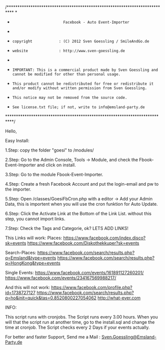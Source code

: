 /***************************************************************************
*
*                            Facebook - Auto Event-Importer
*                      
*     copyright            : (C) 2012 Sven Goessling / SmileAndGo.de
*     website              : http://www.sven-goessling.de
*
*     IMPORTANT: This is a commercial product made by Sven Goessling and cannot be modified for other than personal usage. 
*     This product cannot be redistributed for free or redistribute it and/or modify without written permission from Sven Goessling. 
*     This notice may not be removed from the source code.
*     See license.txt file; if not, write to info@emsland-party.de 
***************************************************************************/

Hello,

Easy Install:

1.Step:
copy the folder "goesi" to /modules/

2.Step:
Go to the Admin Console, Tools -> Module, and check the Fbook-Event-Importer and click on install.

3.Step:
Go to the module Fbook-Event-Importer.

4.Step:
Create a fresh Facebook Account and put the login-email and pw to the importer.

5.Step:
Open /classes/GoesiFbCron.php with a editor ->
Add your Admin Data, this is importent when you will use the cron funktion for Auto Update.

6.Step:
Click the Activate Link at the Bottom of the Link List. without this step, you cannot import links.

7.Step:
Check the Tags and Categorie, ok? LETS ADD LINKS!




This Links will work:
Places:
https://www.facebook.com/index.disco?sk=events
https://www.facebook.com/Diskothekkuper?sk=events

Search-Places:
https://www.facebook.com/search/results.php?q=Emsland&type=events
https://www.facebook.com/search/results.php?q=HongKong&type=events

Single Events:
https://www.facebook.com/events/161891127260201/
https://www.facebook.com/events/234167569988217/




And this will not work:
https://www.facebook.com/profile.php?id=1738727127
https://www.facebook.com/search/results.php?q=ho&init=quick&tas=0.8520800227054062
http://what-ever.com



INFO:

This script runs with cronjobs. The Script runs every 3.00 hours.  When you will that the script run at another time, go to the install.sql and change the time at cronjob.
The Script checks every 2 Days if your events actually.

For better and faster Support, Send me a Mail : Sven.Goessling@Emsland-Party.de